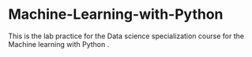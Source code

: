 # Machine-Learning-with-Python
 This is the lab practice for the Data science specialization course  for the Machine learning with Python .
